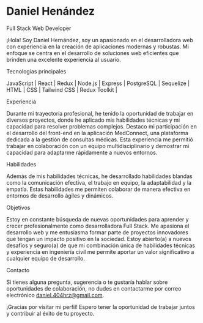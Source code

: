 # Daniel Henández
Full Stack Web Developer

¡Hola! Soy Daniel Hernández, soy un apasionado en el desarrolladora web con experiencia en la creación de aplicaciones modernas y robustas. Mi enfoque se centra en el desarrollo de soluciones web eficientes que brinden una excelente experiencia al usuario.

Tecnologías principales

JavaScript | 
React | 
Redux | 
Node.js | 
Express | 
PostgreSQL | 
Sequelize | 
HTML | 
CSS | 
Tailwind CSS | 
Redux Toolkit | 

Experiencia

Durante mi trayectoria profesional, he tenido la oportunidad de trabajar en diversos proyectos, donde he aplicado mis habilidades técnicas y mi capacidad para resolver problemas complejos. Destaco mi participación en el desarrollo del front-end en la aplicación MedConnect, una plataforma dedicada a la gestión de consultas médicas. Esta experiencia me permitió trabajar en colaboración con un equipo multidisciplinario y demostrar mi capacidad para adaptarme rápidamente a nuevos entornos.

Habilidades

Además de mis habilidades técnicas, he desarrollado habilidades blandas como la comunicación efectiva, el trabajo en equipo, la adaptabilidad y la empatía. Estas habilidades me permiten colaborar de manera efectiva en entornos de desarrollo ágiles y dinámicos.

Objetivos

Estoy en constante búsqueda de nuevas oportunidades para aprender y crecer profesionalmente como desarrolladora Full Stack. Me apasiona el desarrollo web y me entusiasma formar parte de proyectos innovadores que tengan un impacto positivo en la sociedad. Estoy abierto(a) a nuevos desafíos y seguro(a) de que mi combinación única de habilidades técnicas y experiencia en ingeniería civil me permite aportar un valor significativo a cualquier equipo de desarrollo.

Contacto

Si tienes alguna pregunta, sugerencia o te gustaría hablar sobre oportunidades de colaboración, no dudes en contactarme por correo electrónico daniel.404hrz@gmail.com.

¡Gracias por visitar mi perfil! Espero tener la oportunidad de trabajar juntos y contribuir al éxito de tu proyecto.

<!--
**daniel404hrz/daniel404hrz** is a ✨ _special_ ✨ repository because its `README.md` (this file) appears on your GitHub profile.

Here are some ideas to get you started:

- 🔭 I’m currently working on ...
- 🌱 I’m currently learning ...
- 👯 I’m looking to collaborate on ...
- 🤔 I’m looking for help with ...
- 💬 Ask me about ...
- 📫 How to reach me: ...
- 😄 Pronouns: ...
- ⚡ Fun fact: ...
-->
